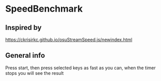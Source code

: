 # SpeedBenchmark

## Inspired by 
https://ckrisirkc.github.io/osuStreamSpeed.js/newindex.html

## General info
Press start, then press selected keys as fast as you can, when the timer stops you will see the result

